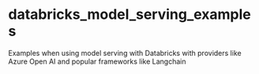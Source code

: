 # databricks_model_serving_examples
Examples when using model serving with Databricks with providers like Azure Open AI and popular frameworks like Langchain
